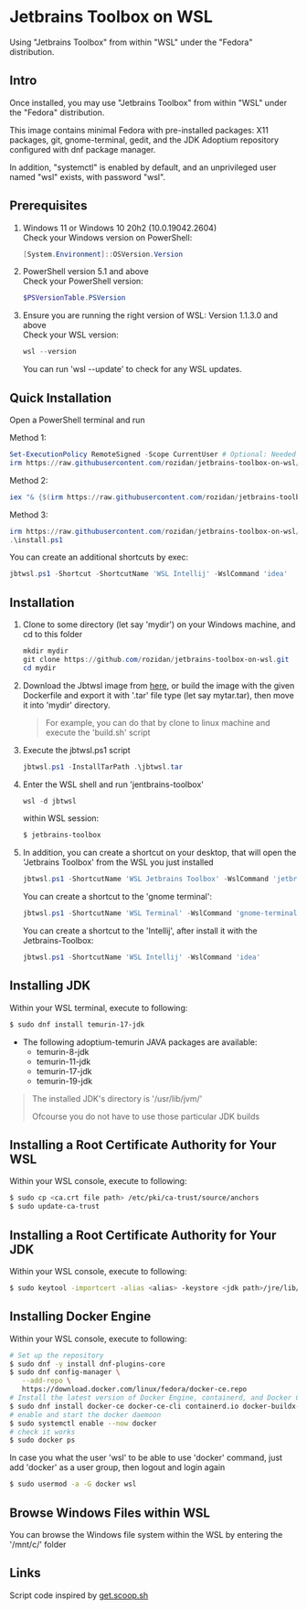 # Jetbrains Toolbox on WSL

Using "Jetbrains Toolbox" from within "WSL" under the "Fedora" distribution.

## Intro

Once installed, you may use "Jetbrains Toolbox" from within "WSL" under the "Fedora" distribution.

This image contains minimal Fedora with pre-installed packages: X11 packages, git, gnome-terminal, gedit, and the JDK Adoptium repository configured with dnf package manager.

In addition, "systemctl" is enabled by default, and an unprivileged user named "wsl" exists, with password "wsl".

## Prerequisites

1. Windows 11 or Windows 10 20h2 (10.0.19042.2604) </br>
   Check your Windows version on PowerShell:

   ```powershell
   [System.Environment]::OSVersion.Version
   ```

2. PowerShell version 5.1 and above </br>
   Check your PowerShell version:

   ```powershell
   $PSVersionTable.PSVersion
   ```

3. Ensure you are running the right version of WSL: Version 1.1.3.0 and above </br>
   Check your WSL version:

   ```powershell
   wsl --version
   ```

   You can run 'wsl --update' to check for any WSL updates.

## Quick Installation

Open a PowerShell terminal and run

Method 1:
```powershell
Set-ExecutionPolicy RemoteSigned -Scope CurrentUser # Optional: Needed to run a remote script the first time
irm https://raw.githubusercontent.com/rozidan/jetbrains-toolbox-on-wsl/main/install.ps1 | iex
```
Method 2:
```powershell
iex "& {$(irm https://raw.githubusercontent.com/rozidan/jetbrains-toolbox-on-wsl/main/install.ps1)}"
```

Method 3:
```powershell
irm https://raw.githubusercontent.com/rozidan/jetbrains-toolbox-on-wsl/main/install.ps1 -outfile 'install.ps1'
.\install.ps1
```

You can create an additional shortcuts by exec:

```powershell
jbtwsl.ps1 -Shortcut -ShortcutName 'WSL Intellij' -WslCommand 'idea'
```


## Installation

1. Clone to some directory (let say 'mydir') on your Windows machine, and cd to this folder

   ```powershell
   mkdir mydir
   git clone https://github.com/rozidan/jetbrains-toolbox-on-wsl.git
   cd mydir
   ```

2. Download the Jbtwsl image from [here](https://github.com/rozidan/jetbrains-toolbox-on-wsl/releases/download/v1.0.0/jbtwsl.tar), or build the image with the given Dockerfile and export it with '.tar' file type (let say mytar.tar), then move it into 'mydir' directory.

   > For example, you can do that by clone to linux machine and execute the 'build.sh' script

3. Execute the jbtwsl.ps1 script

   ```powershell
   jbtwsl.ps1 -InstallTarPath .\jbtwsl.tar
   ```

4. Enter the WSL shell and run 'jentbrains-toolbox'

   ```powershell
   wsl -d jbtwsl
   ```
   within WSL session:
   ```bash
   $ jetbrains-toolbox
   ```

5. In addition, you can create a shortcut on your desktop, that will open the 'Jetbrains Toolbox' from the WSL you just installed

   ```powershell
   jbtwsl.ps1 -ShortcutName 'WSL Jetbrains Toolbox' -WslCommand 'jetbrains-toolbox'
   ```

   You can create a shortcut to the 'gnome terminal':

   ```powershell
   jbtwsl.ps1 -ShortcutName 'WSL Terminal' -WslCommand 'gnome-terminal'
   ```

   You can create a shortcut to the 'Intellij', after install it with the Jetbrains-Toolbox:

   ```powershell
   jbtwsl.ps1 -ShortcutName 'WSL Intellij' -WslCommand 'idea'
   ```

## Installing JDK

Within your WSL terminal, execute to following:

```bash
$ sudo dnf install temurin-17-jdk
```

* The following adoptium-temurin JAVA packages are available:
  * temurin-8-jdk
  * temurin-11-jdk
  * temurin-17-jdk
  * temurin-19-jdk

> The installed JDK's directory is '/usr/lib/jvm/'
>
> Ofcourse you do not have to use those particular JDK builds

## Installing a Root Certificate Authority for Your WSL

Within your WSL console, execute to following:

```bash
$ sudo cp <ca.crt file path> /etc/pki/ca-trust/source/anchors
$ sudo update-ca-trust
```

## Installing a Root Certificate Authority for Your JDK

Within your WSL console, execute to following:

```bash
$ sudo keytool -importcert -alias <alias> -keystore <jdk path>/jre/lib/security/cacerts -storepass changeit -file <ca.crt file path>
```

## Installing Docker Engine

Within your WSL console, execute to following:

```bash
# Set up the repository
$ sudo dnf -y install dnf-plugins-core
$ sudo dnf config-manager \
   --add-repo \
   https://download.docker.com/linux/fedora/docker-ce.repo 
# Install the latest version of Docker Engine, containerd, and Docker Compose
$ sudo dnf install docker-ce docker-ce-cli containerd.io docker-buildx-plugin docker-compose-plugin
# enable and start the docker daemoon
$ sudo systemctl enable --now docker
# check it works
$ sudo docker ps
```

In case you what the user 'wsl' to be able to use 'docker' command, just add 'docker' as a user group, then logout and login again

```bash
$ sudo usermod -a -G docker wsl
```

## Browse Windows Files within WSL

You can browse the Windows file system within the WSL by entering the '/mnt/c/' folder

## Links
Script code inspired by [get.scoop.sh]()
